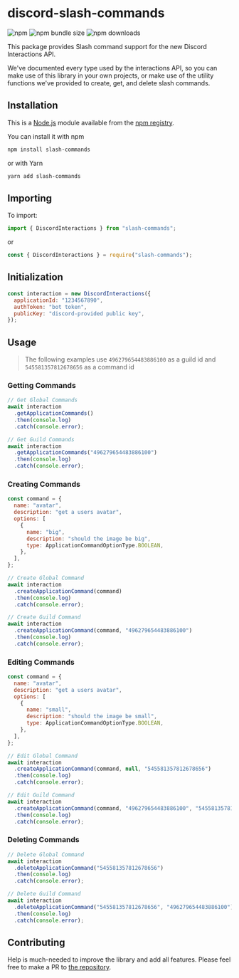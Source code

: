 # discord-slash-commands

![npm](https://img.shields.io/npm/v/slash-commands?color=red) ![npm bundle size](https://img.shields.io/bundlephobia/min/slash-commands) ![npm downloads](https://img.shields.io/npm/dt/slash-commands?color=blue)

This package provides Slash command support for the new Discord Interactions API.

We've documented every type used by the interactions API, so you can make use of this library in your own projects, or make use of the utility functions we've provided to create, get, and delete slash commands.

## Installation

This is a [Node.js](https://nodejs.org/en/) module available from the [npm registry](https://www.npmjs.com/package/slash-commands).

You can install it with npm

```bash
npm install slash-commands
```

or with Yarn

```bash
yarn add slash-commands
```

## Importing

To import:

```ts
import { DiscordInteractions } from "slash-commands";
```

or

```js
const { DiscordInteractions } = require("slash-commands");
```

## Initialization

```js
const interaction = new DiscordInteractions({
  applicationId: "1234567890",
  authToken: "bot token",
  publicKey: "discord-provided public key",
});
```

## Usage

> The following examples use `496279654483886100` as a guild id and `545581357812678656` as a command id

### Getting Commands

```js
// Get Global Commands
await interaction
  .getApplicationCommands()
  .then(console.log)
  .catch(console.error);

// Get Guild Commands
await interaction
  .getApplicationCommands("496279654483886100")
  .then(console.log)
  .catch(console.error);
```

### Creating Commands

```js
const command = {
  name: "avatar",
  description: "get a users avatar",
  options: [
    {
      name: "big",
      description: "should the image be big",
      type: ApplicationCommandOptionType.BOOLEAN,
    },
  ],
};

// Create Global Command
await interaction
  .createApplicationCommand(command)
  .then(console.log)
  .catch(console.error);

// Create Guild Command
await interaction
  .createApplicationCommand(command, "496279654483886100")
  .then(console.log)
  .catch(console.error);
```

### Editing Commands

```js
const command = {
  name: "avatar",
  description: "get a users avatar",
  options: [
    {
      name: "small",
      description: "should the image be small",
      type: ApplicationCommandOptionType.BOOLEAN,
    },
  ],
};

// Edit Global Command
await interaction
  .createApplicationCommand(command, null, "545581357812678656")
  .then(console.log)
  .catch(console.error);

// Edit Guild Command
await interaction
  .createApplicationCommand(command, "496279654483886100", "545581357812678656")
  .then(console.log)
  .catch(console.error);
```

### Deleting Commands

```js
// Delete Global Command
await interaction
  .deleteApplicationCommand("545581357812678656")
  .then(console.log)
  .catch(console.error);

// Delete Guild Command
await interaction
  .deleteApplicationCommand("545581357812678656", "496279654483886100")
  .then(console.log)
  .catch(console.error);
```

## Contributing

Help is much-needed to improve the library and add all features. Please feel free to make a PR to [the repository](https://github.com/MeguminSama/discord-slash-commands).
